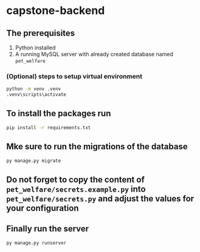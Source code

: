 # capstone-backend

## The prerequisites
1. Python installed
2. A running MySQL server with already created database named `pet_welfare`

### (Optional) steps to setup virtual environment
``` sh
python -m venv .venv
.venv\scripts\activate
```

## To install the packages run
``` sh
pip install -r requirements.txt
```

## Mke sure to run the migrations of the database
``` sh
py manage.py migrate
```

## Do not forget to copy the content of `pet_welfare/secrets.example.py` into `pet_welfare/secrets.py` and adjust the values for your configuration

## Finally run the server
``` sh
py manage.py runserver
```
